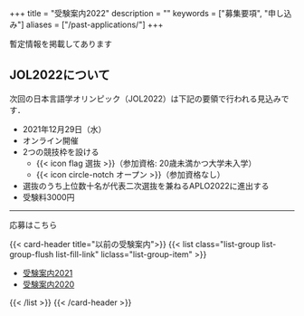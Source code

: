 +++
title = "受験案内2022"
description = ""
keywords = ["募集要項", "申し込み"]
aliases = ["/past-applications/"]
+++

<!-- {{% simplebox "お知らせ" %}}

{{% /simplebox %}} -->

<div class="alert alert-primary" role="alert">
  暫定情報を掲載してあります
</div>

## JOL2022について

次回の日本言語学オリンピック（JOL2022）は下記の要領で行われる見込みです．

- 2021年12月29日（水）
- オンライン開催
- 2つの競技枠を設ける
  - {{< icon flag 選抜 >}}（参加資格: 20歳未満かつ大学未入学）
  - {{< icon circle-notch オープン >}}（参加資格なし）
- 選抜のうち上位数十名が代表二次選抜を兼ねるAPLO2022に進出する
- 受験料3000円

---

<div class="centralize"><a class="btn btn-template-main" onclick="login()">応募はこちら</a></div>

{{< card-header title="以前の受験案内">}}
{{< list class="list-group list-group-flush list-fill-link" liclass="list-group-item" >}}

- [受験案内2021](/past-applications/2021/)
- [受験案内2020](/past-applications/2020)

{{< /list >}}
{{< /card-header >}}

